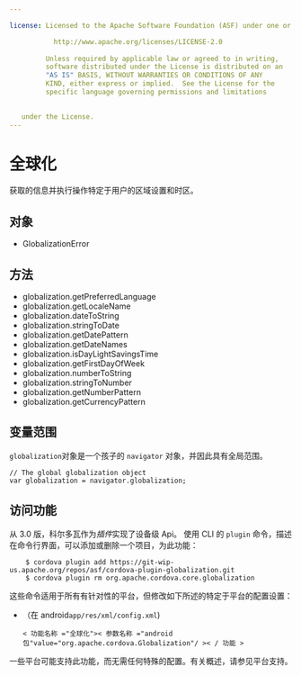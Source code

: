 ```yaml
---

license: Licensed to the Apache Software Foundation (ASF) under one or more contributor license agreements. See the NOTICE file distributed with this work for additional information regarding copyright ownership. The ASF licenses this file to you under the Apache License, Version 2.0 (the "License"); you may not use this file except in compliance with the License. You may obtain a copy of the License at

           http://www.apache.org/licenses/LICENSE-2.0
    
         Unless required by applicable law or agreed to in writing,
         software distributed under the License is distributed on an
         "AS IS" BASIS, WITHOUT WARRANTIES OR CONDITIONS OF ANY
         KIND, either express or implied.  See the License for the
         specific language governing permissions and limitations
    

   under the License.
---
```


# 全球化

获取的信息并执行操作特定于用户的区域设置和时区。

## 对象

*   GlobalizationError

## 方法

*   globalization.getPreferredLanguage
*   globalization.getLocaleName
*   globalization.dateToString
*   globalization.stringToDate
*   globalization.getDatePattern
*   globalization.getDateNames
*   globalization.isDayLightSavingsTime
*   globalization.getFirstDayOfWeek
*   globalization.numberToString
*   globalization.stringToNumber
*   globalization.getNumberPattern
*   globalization.getCurrencyPattern

## 变量范围

`globalization`对象是一个孩子的 `navigator` 对象，并因此具有全局范围。

    // The global globalization object
    var globalization = navigator.globalization;
    

## 访问功能

从 3.0 版，科尔多瓦作为*插件*实现了设备级 Api。 使用 CLI 的 `plugin` 命令，描述在命令行界面，可以添加或删除一个项目，为此功能：

        $ cordova plugin add https://git-wip-us.apache.org/repos/asf/cordova-plugin-globalization.git
        $ cordova plugin rm org.apache.cordova.core.globalization
    

这些命令适用于所有有针对性的平台，但修改如下所述的特定于平台的配置设置：

*   （在 android`app/res/xml/config.xml`)
    
        < 功能名称 ="全球化">< 参数名称 ="android 包"value="org.apache.cordova.Globalization"/ >< / 功能 >
        

一些平台可能支持此功能，而无需任何特殊的配置。有关概述，请参见平台支持。